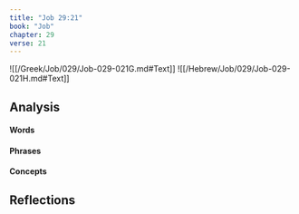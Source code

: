 ```yaml
---
title: "Job 29:21"
book: "Job"
chapter: 29
verse: 21
---
```

![[/Greek/Job/029/Job-029-021G.md#Text]]
![[/Hebrew/Job/029/Job-029-021H.md#Text]]

## Analysis

#### Words

#### Phrases

#### Concepts

## Reflections

